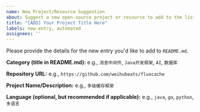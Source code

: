 ```yaml
---
name: New Project/Resource Suggestion
about: Suggest a new open-source project or resource to add to the list.
title: "[ADD] Your Project Title Here"
labels: new-entry, automated
assignees: ''
---
```


Please provide the details for the new entry you'd like to add to `README.md`.

**Category (title in README.md):**
e.g., `消息中间件`, `Java开发框架`, `AI`, `数据库`

**Repository URL:**
e.g., `https://github.com/weihubeats/fluxcache`

**Project Name/Description:**
e.g., `多级缓存框架`

**Language (optional, but recommended if applicable):**
e.g., `java`, `go`, `python`, `多语言`